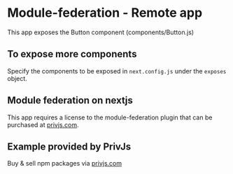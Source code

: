 # Module-federation - Remote app
This app exposes the Button component (components/Button.js)

## To expose more components
Specify the components to be exposed in `next.config.js` under the `exposes` object.

## Module federation on nextjs
This app requires a license to the module-federation plugin that can be purchased at [privjs.com](https://app.privjs.com/buy/packageDetail?pkg=@module-federation/nextjs-mf).

## Example provided by PrivJs
Buy & sell npm packages via [privjs.com](https://privjs.com)